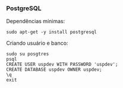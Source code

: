 ### PostgreSQL

Dependências mínimas:

    sudo apt-get -y install postgresql

Criando usuário e banco:

    sudo su posgtres
    psql
    CREATE USER uspdev WITH PASSWORD 'uspdev';
    CREATE DATABASE uspdev OWNER uspdev;
    \q
    exit

